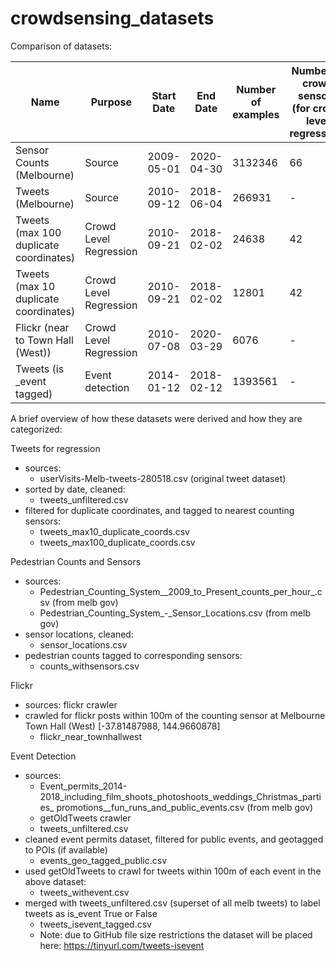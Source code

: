 # crowdsensing_datasets

Comparison of datasets:

| Name                                   | Purpose                | Start Date | End Date   | Number of examples | Number of crowd sensors (for crowd level regression) | Number of unique users | Number of events (for event-detection) | Number of non-events (for event-detection) |
| -------------------------------------- | ---------------------- | ---------- | ---------- | ------------------ | ---------------------------------------------------- | ---------------------- | -------------------------------------- | ------------------------------------------ |
| Sensor Counts (Melbourne)              | Source                 | 2009-05-01 | 2020-04-30 | 3132346            | 66                                                   | -                      | -                                      | -                                          |
| Tweets (Melbourne)                     | Source                 | 2010-09-12 | 2018-06-04 | 266931             | -                                                    | 20176                  | -                                      | -                                          |
| Tweets (max 100 duplicate coordinates) | Crowd Level Regression | 2010-09-21 | 2018-02-02 | 24638              | 42                                                   | 5659                   | -                                      | -                                          |
| Tweets (max 10 duplicate coordinates)  | Crowd Level Regression | 2010-09-21 | 2018-02-02 | 12801              | 42                                                   | 3785                   | -                                      | -                                          |
| Flickr (near to Town Hall (West))      | Crowd Level Regression | 2010-07-08 | 2020-03-29 | 6076               | -                                                    | 852                    | -                                      | -                                          |
| Tweets (is _event tagged)              | Event detection        | 2014-01-12 | 2018-02-12 | 1393561            | -                                                    | 77642                  | 22241                                  | 1371320                                    |

A brief overview of how these datasets were derived and how they are categorized:

Tweets for regression
- sources:
	- userVisits-Melb-tweets-280518.csv (original tweet dataset)
- sorted by date, cleaned:
	- tweets_unfiltered.csv
- filtered for duplicate coordinates, and tagged to nearest counting sensors:
	- tweets_max10_duplicate_coords.csv
	- tweets_max100_duplicate_coords.csv

Pedestrian Counts and Sensors
- sources:
	- Pedestrian_Counting_System__2009_to_Present_counts_per_hour_.csv (from melb gov)
	- Pedestrian_Counting_System_-_Sensor_Locations.csv (from melb gov)
- sensor locations, cleaned:
	- sensor_locations.csv
- pedestrian counts tagged to corresponding sensors:
	- counts_withsensors.csv


Flickr
- sources: flickr crawler
- crawled for flickr posts within 100m of the counting sensor at Melbourne Town Hall (West) 
[-37.81487988, 144.9660878]
	- flickr_near_townhallwest


Event Detection
- sources:
	- Event_permits_2014-2018_including_film_shoots_photoshoots_weddings_Christmas_parties_
	  promotions__fun_runs_and_public_events.csv (from melb gov)
	- getOldTweets crawler
	- tweets_unfiltered.csv
- cleaned event permits dataset, filtered for public events, and geotagged to POIs (if available)
	- events_geo_tagged_public.csv
- used getOldTweets to crawl for tweets within 100m of each event in the above dataset:
	- tweets_withevent.csv
- merged with tweets_unfiltered.csv (superset of all melb tweets) to label tweets as is_event True or False
	- tweets_isevent_tagged.csv
	- Note: due to GitHub file size restrictions the dataset will be placed here: https://tinyurl.com/tweets-isevent

